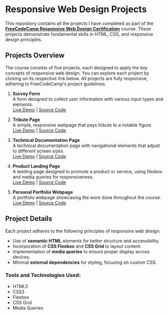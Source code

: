 # Responsive Web Design Projects

This repository contains all the projects I have completed as part of the **[FreeCodeCamp Responsive Web Design Certification](https://www.freecodecamp.org/learn/)** course. These projects demonstrate fundamental skills in HTML, CSS, and responsive design principles.

## Projects Overview

The course consists of five projects, each designed to apply the key concepts of responsive web design. You can explore each project by clicking on its respective link below. All projects are fully responsive, adhering to FreeCodeCamp's project guidelines.

1. **Survey Form**  
   A form designed to collect user information with various input types and elements.  
   [Live Demo](https://kelv48.github.io/Survey-Form/) | [Source Code](https://github.com/Kelv48/Survey-Form)

2. **Tribute Page**  
   A simple, responsive webpage that pays tribute to a notable figure.  
   [Live Demo](https://kelv48.github.io/Tribute-Page/) | [Source Code](https://github.com/Kelv48/Tribute-Page)

3. **Technical Documentation Page**  
   A technical documentation page with navigational elements that adjust to different screen sizes.  
   [Live Demo](https://kelv48.github.io/Technical-Documentation-Page/) | [Source Code](https://github.com/Kelv48/Technical-Documentation-Page)

4. **Product Landing Page**  
   A landing page designed to promote a product or service, using flexbox and media queries for responsiveness.  
   [Live Demo](https://kelv48.github.io/Product-Landing-Page/) | [Source Code](https://github.com/Kelv48/Product-Landing-Page)
   
5. **Personal Portfolio Webpage**  
   A portfolio webpage showcasing the work done throughout the course.  
   [Live Demo](#) | [Source Code](#)

## Project Details

Each project adheres to the following principles of responsive web design:
- Use of **semantic HTML** elements for better structure and accessibility.
- Incorporation of **CSS Flexbox** and **CSS Grid** to layout content.
- Implementation of **media queries** to ensure proper display across devices.
- Minimal **external dependencies** for styling, focusing on custom CSS.

### Tools and Technologies Used:
- HTML5
- CSS3
- Flexbox
- CSS Grid
- Media Queries

